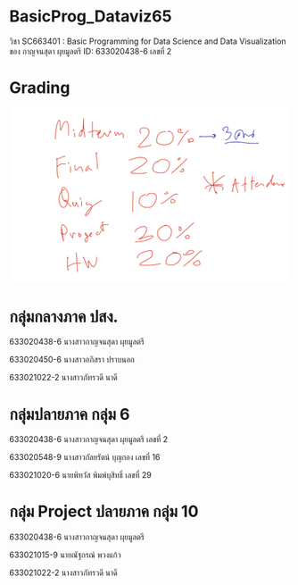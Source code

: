 # BasicProg_Dataviz65
วิชา SC663401 : Basic Programming for Data Science and Data Visualization 
ของ กาญจนสุดา ผุยมูลตรี ID: 633020438-6  เลขที่ 2


# Grading

![Grading image](Grading.jpg)


# กลุ่มกลางภาค ปสง.

633020438-6	นางสาวกาญจนสุดา ผุยมูลตรี

633020450-6	นางสาวอภิสรา ปราบนอก

633021022-2	นางสาวภัทรวดี นาดี


# กลุ่มปลายภาค กลุ่ม 6

633020438-6 นางสาวกาญจนสุดา ผุยมูลตรี เลขที่ 2 

633020548-9 นางสาวกัลยรัตน์ บุญกอง เลขที่ 16 

633021020-6 นายพิทวัส พิมพ์บุสิทธิ์ เลขที่ 29 


# กลุ่ม Project ปลายภาค กลุ่ม 10

633020438-6	นางสาวกาญจนสุดา ผุยมูลตรี

633021015-9 นายณัฐกรณ์ พวงแก้ว

633021022-2 นางสาวภัทรวดี นาดี
